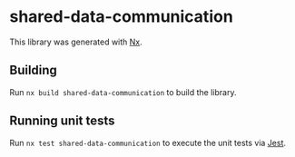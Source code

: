 # shared-data-communication

This library was generated with [Nx](https://nx.dev).

## Building

Run `nx build shared-data-communication` to build the library.

## Running unit tests

Run `nx test shared-data-communication` to execute the unit tests via [Jest](https://jestjs.io).
